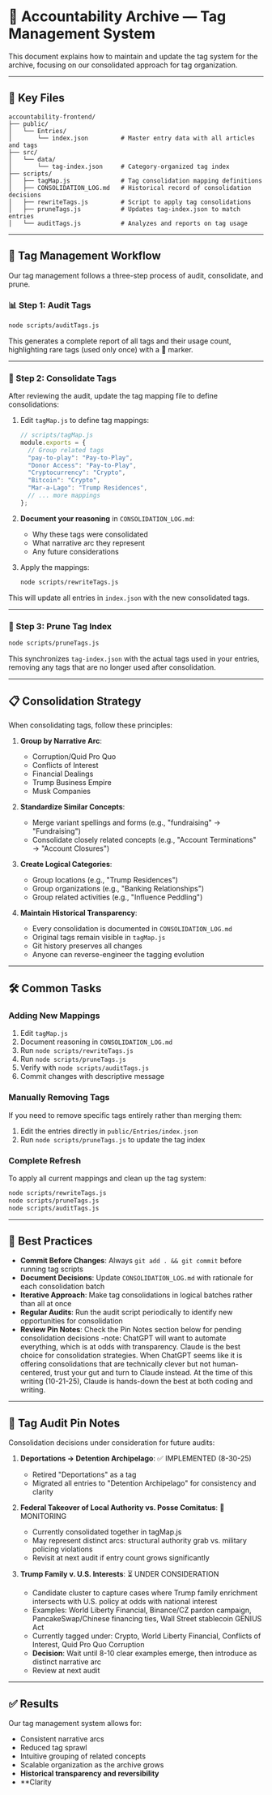 # 🧠 Accountability Archive — Tag Management System

This document explains how to maintain and update the tag system for the archive, focusing on our consolidated approach for tag organization.

---

## 📁 Key Files

```
accountability-frontend/
├── public/
│   └── Entries/
│       └── index.json         # Master entry data with all articles and tags
├── src/
│   └── data/
│       └── tag-index.json     # Category-organized tag index
├── scripts/
│   ├── tagMap.js              # Tag consolidation mapping definitions
│   ├── CONSOLIDATION_LOG.md   # Historical record of consolidation decisions
│   ├── rewriteTags.js         # Script to apply tag consolidations
│   ├── pruneTags.js           # Updates tag-index.json to match entries
│   └── auditTags.js           # Analyzes and reports on tag usage
```

---

## 🔄 Tag Management Workflow

Our tag management follows a three-step process of audit, consolidate, and prune.

### 📊 Step 1: Audit Tags

```bash
node scripts/auditTags.js
```

This generates a complete report of all tags and their usage count, highlighting rare tags (used only once) with a 🔸 marker.

---

### 🔀 Step 2: Consolidate Tags

After reviewing the audit, update the tag mapping file to define consolidations:

1. Edit `tagMap.js` to define tag mappings:
   ```javascript
   // scripts/tagMap.js
   module.exports = {
     // Group related tags
     "pay-to-play": "Pay-to-Play",
     "Donor Access": "Pay-to-Play",
     "Cryptocurrency": "Crypto",
     "Bitcoin": "Crypto", 
     "Mar-a-Lago": "Trump Residences",
     // ... more mappings
   };
   ```

2. **Document your reasoning** in `CONSOLIDATION_LOG.md`:
   - Why these tags were consolidated
   - What narrative arc they represent
   - Any future considerations

3. Apply the mappings:
   ```bash
   node scripts/rewriteTags.js
   ```

This will update all entries in `index.json` with the new consolidated tags.

---

### 🧹 Step 3: Prune Tag Index

```bash
node scripts/pruneTags.js
```

This synchronizes `tag-index.json` with the actual tags used in your entries, removing any tags that are no longer used after consolidation.

---

## 📋 Consolidation Strategy

When consolidating tags, follow these principles:

1. **Group by Narrative Arc**: 
   - Corruption/Quid Pro Quo
   - Conflicts of Interest
   - Financial Dealings
   - Trump Business Empire
   - Musk Companies

2. **Standardize Similar Concepts**:
   - Merge variant spellings and forms (e.g., "fundraising" → "Fundraising")
   - Consolidate closely related concepts (e.g., "Account Terminations" → "Account Closures")

3. **Create Logical Categories**:
   - Group locations (e.g., "Trump Residences")
   - Group organizations (e.g., "Banking Relationships")
   - Group related activities (e.g., "Influence Peddling")

4. **Maintain Historical Transparency**:
   - Every consolidation is documented in `CONSOLIDATION_LOG.md`
   - Original tags remain visible in `tagMap.js`
   - Git history preserves all changes
   - Anyone can reverse-engineer the tagging evolution

---

## 🛠 Common Tasks

### Adding New Mappings

1. Edit `tagMap.js`
2. Document reasoning in `CONSOLIDATION_LOG.md`
3. Run `node scripts/rewriteTags.js`
4. Run `node scripts/pruneTags.js`
5. Verify with `node scripts/auditTags.js`
6. Commit changes with descriptive message

### Manually Removing Tags

If you need to remove specific tags entirely rather than merging them:

1. Edit the entries directly in `public/Entries/index.json`
2. Run `node scripts/pruneTags.js` to update the tag index

### Complete Refresh

To apply all current mappings and clean up the tag system:

```bash
node scripts/rewriteTags.js
node scripts/pruneTags.js
node scripts/auditTags.js
```

---

## 🧠 Best Practices

- **Commit Before Changes**: Always `git add . && git commit` before running tag scripts
- **Document Decisions**: Update `CONSOLIDATION_LOG.md` with rationale for each consolidation batch
- **Iterative Approach**: Make tag consolidations in logical batches rather than all at once
- **Regular Audits**: Run the audit script periodically to identify new opportunities for consolidation
- **Review Pin Notes**: Check the Pin Notes section below for pending consolidation decisions
-note: ChatGPT will want to automate everything, which is at odds with transparency. Claude is the best choice for consolidation strategies. When ChatGPT seems like it is offering consolidations that are technically clever but not human-centered, trust your gut and turn to Claude instead. At the time of this writing (10-21-25), Claude is hands-down the best at both coding and writing.

---

## 📌 Tag Audit Pin Notes

Consolidation decisions under consideration for future audits:

1. **Deportations → Detention Archipelago**: ✅ IMPLEMENTED (8-30-25)
   - Retired "Deportations" as a tag
   - Migrated all entries to "Detention Archipelago" for consistency and clarity

2. **Federal Takeover of Local Authority vs. Posse Comitatus**: 🔄 MONITORING
   - Currently consolidated together in tagMap.js
   - May represent distinct arcs: structural authority grab vs. military policing violations
   - Revisit at next audit if entry count grows significantly

3. **Trump Family v. U.S. Interests**: ⏳ UNDER CONSIDERATION
   - Candidate cluster to capture cases where Trump family enrichment intersects with U.S. policy at odds with national interest
   - Examples: World Liberty Financial, Binance/CZ pardon campaign, PancakeSwap/Chinese financing ties, Wall Street stablecoin GENIUS Act
   - Currently tagged under: Crypto, World Liberty Financial, Conflicts of Interest, Quid Pro Quo Corruption
   - **Decision**: Wait until 8-10 clear examples emerge, then introduce as distinct narrative arc
   - Review at next audit

---

## ✅ Results

Our tag management system allows for:
- Consistent narrative arcs
- Reduced tag sprawl
- Intuitive grouping of related concepts
- Scalable organization as the archive grows
- **Historical transparency and reversibility**
- **Clarity